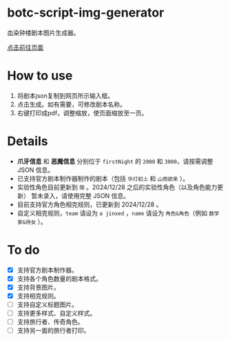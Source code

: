 # botc-script-img-generator

 血染钟楼剧本图片生成器。

 [点击前往页面](https://muki-nb.github.io/botc-script-img-generator/)

# How to use
 1. 将剧本json复制到网页所示输入框。
 2. 点击生成。如有需要，可修改剧本名称。
 3. 右键打印成pdf，调整缩放，使页面缩放至一页。

# Details
 - **爪牙信息** 和 **恶魔信息** 分别位于 `firstNight` 的 `2000` 和 `3000`，请按需调整 JSON 信息。
 - 已支持官方剧本制作器制作的剧本（包括 `华灯初上` 和 `山雨欲来` ）。
 - 实验性角色目前更新到 `限` 。2024/12/28 之后的实验性角色（以及角色能力更新） 暂未录入，请使用完整 JSON 信息。
 - 目前支持官方角色相克规则，已更新到 2024/12/28 。
 - 自定义相克规则，`team` 请设为 `a jinxed` ，`name` 请设为 `角色&角色`（例如 `数学家&侍女` ）。

# To do
 - [x] 支持官方剧本制作器。
 - [x] 支持各个角色数量的剧本格式。
 - [x] 支持背景图片。
 - [x] 支持相克规则。
 - [ ] 支持自定义标题图片。
 - [ ] 支持更多样式、自定义样式。
 - [ ] 支持旅行者、传奇角色。
 - [ ] 支持另一面的旅行者打印。